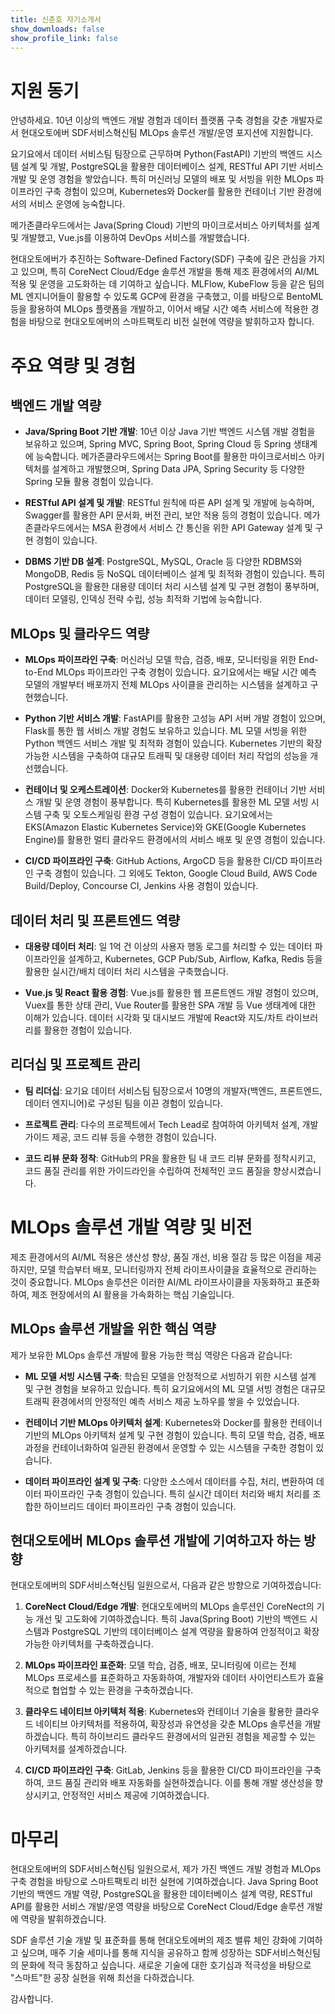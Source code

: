 ```yaml
---
title: 신춘호 자기소개서
show_downloads: false
show_profile_link: false
---
```


# 지원 동기

안녕하세요. 10년 이상의 백엔드 개발 경험과 데이터 플랫폼 구축 경험을 갖춘 개발자로서 현대오토에버 SDF서비스혁신팀 MLOps 솔루션 개발/운영 포지션에 지원합니다.

요기요에서 데이터 서비스팀 팀장으로 근무하며 Python(FastAPI) 기반의 백엔드 시스템 설계 및 개발, PostgreSQL을 활용한 데이터베이스 설계, RESTful API 기반 서비스 개발 및 운영 경험을 쌓았습니다. 특히 머신러닝 모델의 배포 및 서빙을 위한 MLOps 파이프라인 구축 경험이 있으며, Kubernetes와 Docker를 활용한 컨테이너 기반 환경에서의 서비스 운영에 능숙합니다.

메가존클라우드에서는 Java(Spring Cloud) 기반의 마이크로서비스 아키텍처를 설계 및 개발했고, Vue.js를 이용하여 DevOps 서비스를 개발했습니다.

현대오토에버가 추진하는 Software-Defined Factory(SDF) 구축에 깊은 관심을 가지고 있으며, 특히 CoreNect Cloud/Edge 솔루션 개발을 통해 제조 환경에서의 AI/ML 적용 및 운영을 고도화하는 데 기여하고 싶습니다. MLFlow, KubeFlow 등을 같은 팀의 ML 엔지니어들이 활용할 수 있도록 GCP에 환경을 구축했고, 이를 바탕으로 BentoML 등을 활용하여 MLOps 플랫폼을 개발하고, 이어서 배달 시간 예측 서비스에 적용한 경험을 바탕으로 현대오토에버의 스마트팩토리 비전 실현에 역량을 발휘하고자 합니다.

# 주요 역량 및 경험

## 백엔드 개발 역량
- **Java/Spring Boot 기반 개발**: 10년 이상 Java 기반 백엔드 시스템 개발 경험을 보유하고 있으며, Spring MVC, Spring Boot, Spring Cloud 등 Spring 생태계에 능숙합니다. 메가존클라우드에서는 Spring Boot를 활용한 마이크로서비스 아키텍처를 설계하고 개발했으며, Spring Data JPA, Spring Security 등 다양한 Spring 모듈 활용 경험이 있습니다.

- **RESTful API 설계 및 개발**: RESTful 원칙에 따른 API 설계 및 개발에 능숙하며, Swagger를 활용한 API 문서화, 버전 관리, 보안 적용 등의 경험이 있습니다. 메가존클라우드에서는 MSA 환경에서 서비스 간 통신을 위한 API Gateway 설계 및 구현 경험이 있습니다.

- **DBMS 기반 DB 설계**: PostgreSQL, MySQL, Oracle 등 다양한 RDBMS와 MongoDB, Redis 등 NoSQL 데이터베이스 설계 및 최적화 경험이 있습니다. 특히 PostgreSQL을 활용한 대용량 데이터 처리 시스템 설계 및 구현 경험이 풍부하며, 데이터 모델링, 인덱싱 전략 수립, 성능 최적화 기법에 능숙합니다.

## MLOps 및 클라우드 역량
- **MLOps 파이프라인 구축**: 머신러닝 모델 학습, 검증, 배포, 모니터링을 위한 End-to-End MLOps 파이프라인 구축 경험이 있습니다. 요기요에서는 배달 시간 예측 모델의 개발부터 배포까지 전체 MLOps 사이클을 관리하는 시스템을 설계하고 구현했습니다.

- **Python 기반 서비스 개발**: FastAPI를 활용한 고성능 API 서버 개발 경험이 있으며, Flask를 통한 웹 서비스 개발 경험도 보유하고 있습니다. ML 모델 서빙을 위한 Python 백엔드 서비스 개발 및 최적화 경험이 있습니다. Kubernetes 기반의 확장 가능한 시스템을 구축하여 대규모 트래픽 및 대용량 데이터 처리 작업의 성능을 개선했습니다.

- **컨테이너 및 오케스트레이션**: Docker와 Kubernetes를 활용한 컨테이너 기반 서비스 개발 및 운영 경험이 풍부합니다. 특히 Kubernetes를 활용한 ML 모델 서빙 시스템 구축 및 오토스케일링 환경 구성 경험이 있습니다. 요기요에서는 EKS(Amazon Elastic Kubernetes Service)와 GKE(Google Kubernetes Engine)를 활용한 멀티 클라우드 환경에서의 서비스 배포 및 운영 경험이 있습니다.

- **CI/CD 파이프라인 구축**: GitHub Actions, ArgoCD 등을 활용한 CI/CD 파이프라인 구축 경험이 있습니다. 그 외에도 Tekton, Google Cloud Build, AWS Code Build/Deploy, Concourse CI, Jenkins 사용 경험이 있습니다.

## 데이터 처리 및 프론트엔드 역량
- **대용량 데이터 처리**: 일 1억 건 이상의 사용자 행동 로그를 처리할 수 있는 데이터 파이프라인을 설계하고, Kubernetes, GCP Pub/Sub, Airflow, Kafka, Redis 등을 활용한 실시간/배치 데이터 처리 시스템을 구축했습니다.

- **Vue.js 및 React 활용 경험**: Vue.js를 활용한 웹 프론트엔드 개발 경험이 있으며, Vuex를 통한 상태 관리, Vue Router를 활용한 SPA 개발 등 Vue 생태계에 대한 이해가 있습니다. 데이터 시각화 및 대시보드 개발에 React와 지도/차트 라이브러리를 활용한 경험이 있습니다.

## 리더십 및 프로젝트 관리
- **팀 리더십**: 요기요 데이터 서비스팀 팀장으로서 10명의 개발자(백엔드, 프론트엔드, 데이터 엔지니어)로 구성된 팀을 이끈 경험이 있습니다.

- **프로젝트 관리**: 다수의 프로젝트에서 Tech Lead로 참여하여 아키텍처 설계, 개발 가이드 제공, 코드 리뷰 등을 수행한 경험이 있습니다.

- **코드 리뷰 문화 정착**: GitHub의 PR을 활용한 팀 내 코드 리뷰 문화를 정착시키고, 코드 품질 관리를 위한 가이드라인을 수립하여 전체적인 코드 품질을 향상시켰습니다.

# MLOps 솔루션 개발 역량 및 비전

제조 환경에서의 AI/ML 적용은 생산성 향상, 품질 개선, 비용 절감 등 많은 이점을 제공하지만, 모델 학습부터 배포, 모니터링까지 전체 라이프사이클을 효율적으로 관리하는 것이 중요합니다. MLOps 솔루션은 이러한 AI/ML 라이프사이클을 자동화하고 표준화하여, 제조 현장에서의 AI 활용을 가속화하는 핵심 기술입니다.

## MLOps 솔루션 개발을 위한 핵심 역량
제가 보유한 MLOps 솔루션 개발에 활용 가능한 핵심 역량은 다음과 같습니다:

- **ML 모델 서빙 시스템 구축**: 학습된 모델을 안정적으로 서빙하기 위한 시스템 설계 및 구현 경험을 보유하고 있습니다. 특히 요기요에서의 ML 모델 서빙 경험은 대규모 트래픽 환경에서의 안정적인 예측 서비스 제공 노하우를 쌓을 수 있었습니다.

- **컨테이너 기반 MLOps 아키텍처 설계**: Kubernetes와 Docker를 활용한 컨테이너 기반의 MLOps 아키텍처 설계 및 구현 경험이 있습니다. 특히 모델 학습, 검증, 배포 과정을 컨테이너화하여 일관된 환경에서 운영할 수 있는 시스템을 구축한 경험이 있습니다.

- **데이터 파이프라인 설계 및 구축**: 다양한 소스에서 데이터를 수집, 처리, 변환하여 데이터 파이프라인 구축 경험이 있습니다. 특히 실시간 데이터 처리와 배치 처리를 조합한 하이브리드 데이터 파이프라인 구축 경험이 있습니다.

## 현대오토에버 MLOps 솔루션 개발에 기여하고자 하는 방향
현대오토에버의 SDF서비스혁신팀 일원으로서, 다음과 같은 방향으로 기여하겠습니다:

1. **CoreNect Cloud/Edge 개발**: 현대오토에버의 MLOps 솔루션인 CoreNect의 기능 개선 및 고도화에 기여하겠습니다. 특히 Java(Spring Boot) 기반의 백엔드 시스템과 PostgreSQL 기반의 데이터베이스 설계 역량을 활용하여 안정적이고 확장 가능한 아키텍처를 구축하겠습니다.

2. **MLOps 파이프라인 표준화**: 모델 학습, 검증, 배포, 모니터링에 이르는 전체 MLOps 프로세스를 표준화하고 자동화하여, 개발자와 데이터 사이언티스트가 효율적으로 협업할 수 있는 환경을 구축하겠습니다.

3. **클라우드 네이티브 아키텍처 적용**: Kubernetes와 컨테이너 기술을 활용한 클라우드 네이티브 아키텍처를 적용하여, 확장성과 유연성을 갖춘 MLOps 솔루션을 개발하겠습니다. 특히 하이브리드 클라우드 환경에서의 일관된 경험을 제공할 수 있는 아키텍처를 설계하겠습니다.

4. **CI/CD 파이프라인 구축**: GitLab, Jenkins 등을 활용한 CI/CD 파이프라인을 구축하여, 코드 품질 관리와 배포 자동화를 실현하겠습니다. 이를 통해 개발 생산성을 향상시키고, 안정적인 서비스 제공에 기여하겠습니다.

# 마무리

현대오토에버의 SDF서비스혁신팀 일원으로서, 제가 가진 백엔드 개발 경험과 MLOps 구축 경험을 바탕으로 스마트팩토리 비전 실현에 기여하겠습니다. Java Spring Boot 기반의 백엔드 개발 역량, PostgreSQL을 활용한 데이터베이스 설계 역량, RESTful API를 활용한 서비스 개발/운영 역량을 바탕으로 CoreNect Cloud/Edge 솔루션 개발에 역량을 발휘하겠습니다.

SDF 솔루션 기술 개발 및 표준화를 통해 현대오토에버의 제조 밸류 체인 강화에 기여하고 싶으며, 매주 기술 세미나를 통해 지식을 공유하고 함께 성장하는 SDF서비스혁신팀의 문화에 적극 동참하고 싶습니다. 새로운 기술에 대한 호기심과 적극성을 바탕으로 "스마트"한 공장 실현을 위해 최선을 다하겠습니다.

감사합니다.
